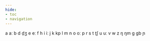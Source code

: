 ```yaml
---
hide:
- toc
- navigation
---
```

a
aː
b
d
d̠ʒ
e
eː
f
h
i
iː
j
k
kp
l
m
n
o
oː
p
r
s
t
t̠ʃ
u
uː
v
w
z
ŋ
ŋm
ɡ
ɡb
ɲ
